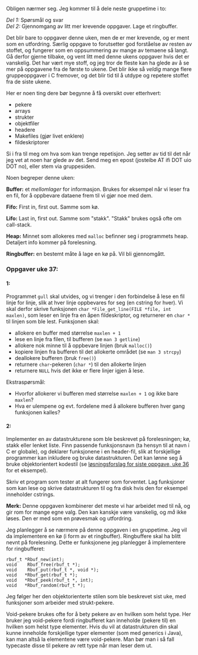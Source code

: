 
Obligen nærmer seg. Jeg kommer til å dele neste gruppetime i to:

*Del 1:* Spørsmål og svar  
*Del 2:* Gjennomgang av litt mer krevende oppgaver. Lage et ringbuffer.

Det blir bare to oppgaver denne uken, men de er mer krevende, og er ment som en utfordring. Særlig oppgave to forutsetter god forståelse av resten av stoffet, og fungerer som en oppsummering av mange av temaene så langt. Gå derfor gjerne tilbake, og vent litt med denne ukens oppgaver hvis det er vanskelig. Det har vært mye stoff, og jeg tror de fleste kan ha glede av å se mer på oppgavene fra de første to ukene. Det blir ikke så *veldig* mange flere gruppeoppgaver i C fremover, og det blir tid til å utdype og repetere stoffet fra de siste ukene.

Her er noen ting dere bør begynne å få oversikt over etterhvert:

- pekere
- arrays
- strukter
- objektfiler
- headere
- Makefiles (gjør livet enklere)
- fildeskriptorer

Si i fra til meg om hva som kan trenge repetisjon. Jeg setter av tid til det når jeg vet at noen har glede av det. Send meg en epost (josteibe AT ifi DOT uio DOT no), eller stem via gruppesiden.

Noen begreper denne uken:

**Buffer:** et *mellomlager* for informasjon. Brukes for eksempel når vi leser fra en fil, for å oppbevare dataene frem til vi gjør noe med dem.

**Fifo:** First in, first out. Samme som kø.

**Lifo:** Last in, first out. Samme som "stakk". "Stakk" brukes også ofte om call-stack.

**Heap:** Minnet som allokeres med `malloc` befinner seg i programmets heap. Detaljert info kommer på forelesning.

**Ringbuffer:** en bestemt måte å lage en kø på. Vil bli gjennomgått.



### Oppgaver uke 37:

#### 1:

Programmet `gull` skal utvides, og vi trenger i den forbindelse å lese en fil linje for linje, slik at hver linje oppbevares for seg (en cstring for hver). Vi skal derfor skrive funksjonen `char *File_get_line(FILE *file, int maxlen)`, som leser en linje fra en åpen fildeskriptor, og returnerer en `char *` til linjen som ble lest. Funksjonen skal:

- allokere en buffer med størrelse `maxlen + 1`
- lese en linje fra filen, til bufferen (se `man 3 getline`)
- allokere nok minne til å oppbevare linjen (bruk `malloc()`)
- kopiere linjen fra bufferen til det allokerte området (se `man 3 strcpy`)
- deallokere bufferen (bruk `free()`)
- returnere `char`-pekeren (`char *`) til den allokerte linjen
- returnere `NULL` hvis det ikke er flere linjer igjen å lese.

Ekstraspørsmål:

- Hvorfor allokerer vi bufferen med størrelse `maxlen + 1` og ikke bare `maxlen`?
- Hva er ulempene og evt. fordelene med å allokere bufferen hver gang funksjonen kalles?



#### 2:

Implementer en av datastrukturene som ble beskrevet på forelesningen; kø, stakk eller lenket liste. Finn passende funksjonsnavn (ta hensyn til at navn i C er globale), og deklarer funksjonene i en header-fil, slik at forskjellige programmer kan inkludere og bruke datastrukturen. Det kan lønne seg å bruke objektorientert kodestil (se [løsningsforslag for siste oppgave, uke 36](https://github.com/INF1060H11/oppgaver/blob/master/uke36forslag/07_object_orientation.c) for et eksempel).

Skriv et program som tester at alt fungerer som forventet. Lag funksjoner som kan lese og skrive datastrukturen til og fra disk hvis den for eksempel inneholder cstrings.

**Merk:** Denne oppgaven kombinerer det meste vi har arbeidet med til nå, og gir rom for mange egne valg. Den kan kanskje være vanskelig, og _må_ ikke løses. Den er med som en prøvesmak og utfordring.

Jeg planlegger å se nærmere på denne oppgaven i en gruppetime. Jeg vil da implementere en kø (i form av et ringbuffer). Ringbuffere skal ha blitt nevnt på forelesning. Dette er funksjonene jeg planlegger å implementere for ringbufferet:

    rbuf_t *Rbuf_new(int);
    void    Rbuf_free(rbuf_t *);
    void    Rbuf_put(rbuf_t *, void *);
    void   *Rbuf_get(rbuf_t *);
    void   *Rbuf_peek(rbuf_t *, int);
    void   *Rbuf_random(rbuf_t *);

Jeg følger her den objektorienterte stilen som ble beskrevet sist uke, med funksjoner som arbeider med strukt-pekere.

Void-pekere brukes ofte for å bety pekere av en hvilken som helst type. Her bruker jeg void-pekere fordi ringbufferet kan inneholde (pekere til) en hvilken som helst type elementer. Hvis du vil at datastrukturen din skal kunne inneholde forskjellige typer elementer (som med generics i Java), kan man altså la elementene være void-pekere. Man bør man i så fall typecaste disse til pekere av rett type når man leser dem ut.



